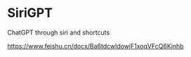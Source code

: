 # SiriGPT
ChatGPT through siri and shortcuts

https://www.feishu.cn/docx/Ba6tdcwldowjF1xoqVFcQ6Kjnhb
